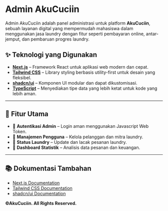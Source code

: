 # Admin AkuCuciin

Admin AkuCuciin adalah panel administrasi untuk platform **AkuCuciin**, sebuah layanan digital yang mempermudah mahasiswa dalam menggunakan jasa laundry dengan fitur seperti pembayaran online, antar-jemput, dan pembaruan progres laundry.

## ✨ Teknologi yang Digunakan

- **[Next.js](https://nextjs.org/)** – Framework React untuk aplikasi web modern dan cepat.
- **[Tailwind CSS](https://tailwindcss.com/)** – Library styling berbasis utility-first untuk desain yang fleksibel.
- **[shadcn/ui](https://ui.shadcn.com/)** – Komponen UI modular dan dapat dikustomisasi.
- **[TypeScript](https://www.typescriptlang.org/)** – Menyediakan tipe data yang lebih ketat untuk kode yang lebih aman.

---


## 🔑 Fitur Utama
- 🔹 **Autentikasi Admin** – Login aman menggunakan Javascript Web Token.
- 🔹 **Manajemen Pengguna** – Kelola pelanggan dan mitra laundry.
- 🔹 **Status Laundry** – Update dan lacak pesanan laundry.
- 🔹 **Dashboard Statistik** – Analisis data pesanan dan keuangan.

---


## 📚 Dokumentasi Tambahan
- [Next.js Documentation](https://nextjs.org/docs)
- [Tailwind CSS Documentation](https://tailwindcss.com/docs)
- [shadcn/ui Documentation](https://ui.shadcn.com/)

**©AkuCuciin. All Rights Reserved.**

